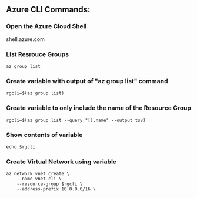 ## Azure CLI Commands:

### Open the Azure Cloud Shell
shell.azure.com

### List Resrouce Groups

```
az group list
```

### Create variable with output of "az group list" command

```
rgcli=$(az group list)
```

### Create variable to only include the name of the Resource Group 

```
rgcli=$(az group list --query "[].name" --output tsv)
```

### Show contents of variable

```
echo $rgcli
```

### Create Virtual Network using variable

```
az network vnet create \
    --name vnet-cli \
    --resource-group $rgcli \
    --address-prefix 10.0.0.0/16 \
```